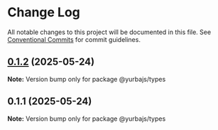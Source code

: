 # Change Log

All notable changes to this project will be documented in this file.
See [Conventional Commits](https://conventionalcommits.org) for commit guidelines.

## [0.1.2](https://github.com/rastgame/yurba.js/compare/@yurbajs/types@0.1.1...@yurbajs/types@0.1.2) (2025-05-24)

**Note:** Version bump only for package @yurbajs/types





## 0.1.1 (2025-05-24)

**Note:** Version bump only for package @yurbajs/types
